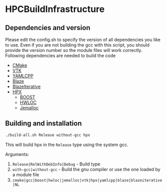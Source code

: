 # HPCBuildInfrastructure



## Dependencies and version

Please edit the config.sh to specify the version of all dependencies you like 
to use. Even if you are not building the gcc with this script, you should 
provide the version number so the module files will work correctly. Following
dependencies are needed to build the code

* [CMake](https://cmake.org/)
* [VTK](https://vtk.org/)
* [YAMLCPP](https://github.com/jbeder/yaml-cpp)
* [Blaze](https://bitbucket.org/blaze-lib/blaze/src/master/)
* [BlazeIterative](https://github.com/STEllAR-GROUP/BlazeIterative)
* [HPX](https://github.com/STEllAR-GROUP/hpx)
  * [BOOST](https://www.boost.org/)
  * [HWLOC](https://www.open-mpi.org/projects/hwloc/)
  * [Jemalloc](https://github.com/jemalloc/jemalloc) 

## Building and installation
```bash
./build-all.sh Release without-gcc hpx
```
This will build hpx in the `Release` type using the system gcc.

Arguments:

1. `Release|RelWithDebInfo|Debug` - Build type 
2. `with-gcc|without-gcc` - Build the gnu compiler or use the one loaded by a module file
3. `cmake|gcc|boost|hwloc|jemalloc|vtk|hpx|yamlcpp|blaze|blazeiterative|NL`
